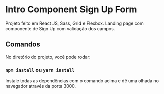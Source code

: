 # Intro Component Sign Up Form

Projeto feito em React JS, Sass, Grid e Flexbox.
Landing page com componente de Sign Up com validação dos campos.

## Comandos

No diretório do projeto, você pode rodar:

### `npm install` ou `yarn install`

Instale todas as dependências com o comando acima e dê uma olhada no navegador através da porta 3000.

